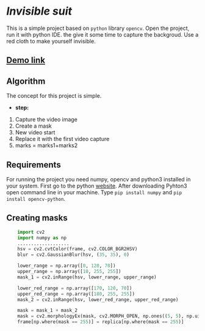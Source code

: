 # *Invisible suit* 
This is a simple project based on `python` library `opencv`. Open the project, run it with python IDE. the give it some time to capture the backgroud. Use a red cloth to make yourself invisible.
## [Demo link](https://www.linkedin.com/posts/badsha-laskar_opencv-python-project-ugcPost-6845981055690903552-8-US)
## Algorithm
The concept for this project is simple. 
* **step:**
1. Capture the video image
2. Create a mask
3. New video start
4. Replace it with the first video capture
5. marks = marks1+marks2

## Requirements
For running the project you need numpy, opencv and python3 installed in your 
system. First go to the python [website](https://www.python.org/). After downloading Pyhton3 open command line in your machine. Type `pip install numpy` and `pip install opencv-python`.
## Creating masks
```python
    import cv2
    import numpy as np
    ...................
    hsv = cv2.cvtColor(frame, cv2.COLOR_BGR2HSV)
    blur = cv2.GaussianBlur(hsv, (35, 35), 0)

    lower_range = np.array([0, 120, 70])
    upper_range = np.array([10, 255, 255])
    mask_1 = cv2.inRange(hsv, lower_range, upper_range)

    lower_red_range = np.array([170, 120, 70])
    upper_red_range = np.array([180, 255, 255])
    mask_2 = cv2.inRange(hsv, lower_red_range, upper_red_range)

    mask = mask_1 + mask_2
    mask = cv2.morphologyEx(mask, cv2.MORPH_OPEN, np.ones((5, 5), np.uint8))
    frame[np.where(mask == 255)] = replica[np.where(mask == 255)]
```
